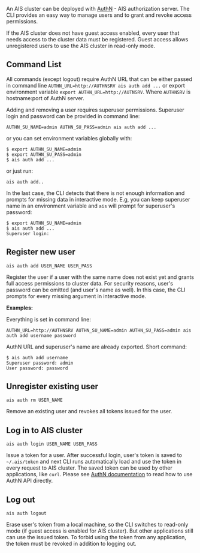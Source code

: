 An AIS cluster can be deployed with [AuthN](/cmd/authn/README.md) - AIS authorization server. The CLI provides an easy way to manage users and to grant and revoke access permissions.

If the AIS cluster does not have guest access enabled, every user that needs access to the cluster data must be registered. Guest access allows unregistered users to use the AIS cluster in read-only mode.

## Command List

All commands (except logout) require AuthN URL that can be either passed in command line `AUTHN_URL=http://AUTHNSRV ais auth add ...` or export environment variable `export AUTHN_URL=http://AUTNSRV`. Where `AUTHNSRV` is hostname:port of AuthN server.

Adding and removing a user requires superuser permissions. Superuser login and password can be provided in command line:

`AUTHN_SU_NAME=admin AUTHN_SU_PASS=admin ais auth add ...`

or you can set environment variables globally with:

```console
$ export AUTHN_SU_NAME=admin
$ export AUTHN_SU_PASS=admin
$ ais auth add ...
```

or just run:

`ais auth add..`

In the last case, the CLI detects that there is not enough information and prompts for missing data in interactive mode. E.g, you can keep superuser name in an environment variable and `ais` will prompt for superuser\'s password:

```console
$ export AUTHN_SU_NAME=admin
$ ais auth add ...
Superuser login:
```

## Register new user

`ais auth add USER_NAME USER_PASS`

Register the user if a user with the same name does not exist yet and grants full access permissions to cluster data.
For security reasons, user's password can be omitted (and user's name as well).
In this case, the CLI prompts for every missing argument in interactive mode.

**Examples:**

Everything is set in command line:

`AUTHN_URL=http://AUTHNSRV AUTHN_SU_NAME=admin AUTHN_SU_PASS=admin ais auth add username password`

AuthN URL and superuser's name are already exported.
Short command:

```console
$ ais auth add username
Superuser password: admin
User password: password
```

## Unregister existing user

`ais auth rm USER_NAME`

Remove an existing user and revokes all tokens issued for the user.

## Log in to AIS cluster

`ais auth login USER_NAME USER_PASS`

Issue a token for a user.
After successful login, user's token is saved to `~/.ais/token` and next CLI runs automatically load and use the token in every request to AIS cluster.
The saved token can be used by other applications, like `curl`.
Please see [AuthN documentation](/cmd/authn/README.md) to read how to use AuthN API directly.

## Log out

`ais auth logout`

Erase user's token from a local machine, so the CLI switches to read-only mode (if guest access is enabled for AIS cluster).
But other applications still can use the issued token.
To forbid using the token from any application, the token must be revoked in addition to logging out.
